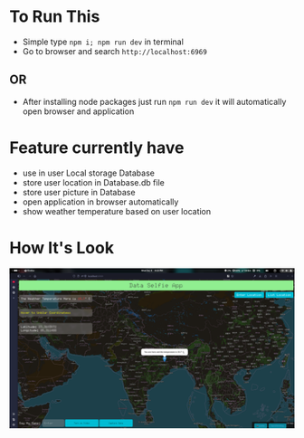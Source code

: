 # To Run This
- Simple type `npm i; npm run dev` in terminal 
- Go to browser and search `http://localhost:6969`

## OR 
- After installing node packages just run `npm run dev` it will automatically open browser and application

# Feature currently have
- use in user Local storage Database
- store user location in Database.db file
- store user picture in Database
- open application in browser automatically
- show weather temperature based on user location

# How It's Look
<kbd><img src="./assets/Screenshot From 2024-12-03 19-19-27.png"><kbd>
